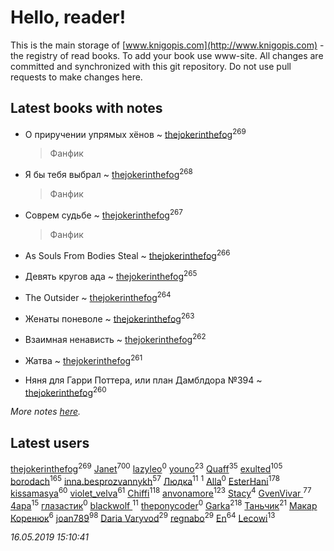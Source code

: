 # Hello, reader!
This is the main storage of [www.knigopis.com](http://www.knigopis.com) - the registry of read books.
To add your book use www-site. All changes are committed and synchronized with this git repository.
Do not use pull requests to make changes here.


## Latest books with notes
* О приручении упрямых хёнов ~ [thejokerinthefog](users/317/317244423-vkontakte)<sup>269</sup>
    > Фанфик

* Я бы тебя выбрал ~ [thejokerinthefog](users/317/317244423-vkontakte)<sup>268</sup>
    > Фанфик

* Соврем судьбе ~ [thejokerinthefog](users/317/317244423-vkontakte)<sup>267</sup>
    > Фанфик

* As Souls From Bodies Steal ~ [thejokerinthefog](users/317/317244423-vkontakte)<sup>266</sup>

* Девять кругов ада ~ [thejokerinthefog](users/317/317244423-vkontakte)<sup>265</sup>

* The Outsider ~ [thejokerinthefog](users/317/317244423-vkontakte)<sup>264</sup>

* Женаты поневоле ~ [thejokerinthefog](users/317/317244423-vkontakte)<sup>263</sup>

* Взаимная ненависть ~ [thejokerinthefog](users/317/317244423-vkontakte)<sup>262</sup>

* Жатва ~ [thejokerinthefog](users/317/317244423-vkontakte)<sup>261</sup>

* Няня для Гарри Поттера, или план Дамблдора №394 ~ [thejokerinthefog](users/317/317244423-vkontakte)<sup>260</sup>


_More notes [here](latest_books_with_notes.md)._


## Latest users
[thejokerinthefog](users/317/317244423-vkontakte)<sup>269</sup> 
[Janet](users/108/108113656204404967440-google)<sup>700</sup> 
[lazyleo](users/116/116845519572391639637-google)<sup>0</sup> 
[youno](users/302/302928912-vkontakte)<sup>23</sup> 
[Quaff](users/122/12267158-vkontakte)<sup>35</sup> 
[exulted](users/100/100599204551896265722-google)<sup>105</sup> 
[borodach](users/157/15706320-vkontakte)<sup>165</sup> 
[inna.besprozvannykh](users/733/73323849-yandex)<sup>57</sup> 
[Людка](users/111/111038749-vkontakte)<sup>11</sup> 
[](users/114/114792281744850455512-google)<sup>1</sup> 
[Alla](users/103/103352250712959229257-google)<sup>0</sup> 
[EsterHani](users/305/30558181-vkontakte)<sup>178</sup> 
[kissamasya](users/684/68439978-vkontakte)<sup>60</sup> 
[violet_velva](users/116/116961712580551399099-google)<sup>61</sup> 
[Chiffi](users/105/105831994080785626680-google)<sup>118</sup> 
[anvonamore](users/595/5957175-vkontakte)<sup>123</sup> 
[Stacy](users/309/30902475-vkontakte)<sup>4</sup> 
[GvenVivar ](users/158/158266434925901-facebook)<sup>77</sup> 
[4apa](users/117/117392596378069249667-google)<sup>15</sup> 
[глазастик](users/115/115257673890455357280-google)<sup>0</sup> 
[blackwolf ](users/236/236639644-vkontakte)<sup>11</sup> 
[theponycoder](users/195/195144442-vkontakte)<sup>0</sup> 
[Garka](users/115/115753719718250012620-google)<sup>218</sup> 
[Таньчик](users/209/2096581563762610-facebook)<sup>21</sup> 
[Макар Коренюк](users/126/126368737-vkontakte)<sup>6</sup> 
[joan789](users/240/2401650-vkontakte)<sup>98</sup> 
[Daria Varyvod](users/829/829893410524253-facebook)<sup>29</sup> 
[regnabo](users/870/870059322-yandex)<sup>29</sup> 
[En](users/333/333646551-vkontakte)<sup>64</sup> 
[Lecowi](users/521/521873425-vkontakte)<sup>13</sup> 


_16.05.2019 15:10:41_
